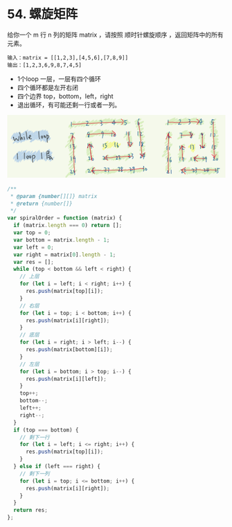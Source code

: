 # 54. 螺旋矩阵

给你一个 m 行 n 列的矩阵 matrix ，请按照 顺时针螺旋顺序 ，返回矩阵中的所有元素。

```
输入：matrix = [[1,2,3],[4,5,6],[7,8,9]]
输出：[1,2,3,6,9,8,7,4,5]
```
- 1个loop 一层，一层有四个循环
- 四个循环都是左开右闭
- 四个边界 top，bottom，left，right
- 退出循环，有可能还剩一行或者一列。

![](../../../../Images/算法/打印螺旋矩阵.png)

```js
/**
 * @param {number[][]} matrix
 * @return {number[]}
 */
var spiralOrder = function (matrix) {
  if (matrix.length === 0) return [];
  var top = 0;
  var bottom = matrix.length - 1;
  var left = 0;
  var right = matrix[0].length - 1;
  var res = [];
  while (top < bottom && left < right) {
    // 上层
    for (let i = left; i < right; i++) {
      res.push(matrix[top][i]);
    }
    // 右层
    for (let i = top; i < bottom; i++) {
      res.push(matrix[i][right]);
    }
    // 底层
    for (let i = right; i > left; i--) {
      res.push(matrix[bottom][i]);
    }
    // 左层
    for (let i = bottom; i > top; i--) {
      res.push(matrix[i][left]);
    }
    top++;
    bottom--;
    left++;
    right--;
  }
  if (top === bottom) {
    // 剩下一行
    for (let i = left; i <= right; i++) {
      res.push(matrix[top][i]);
    }
  } else if (left === right) {
    // 剩下一列
    for (let i = top; i <= bottom; i++) {
      res.push(matrix[i][right]);
    }
  }
  return res;
};
```
